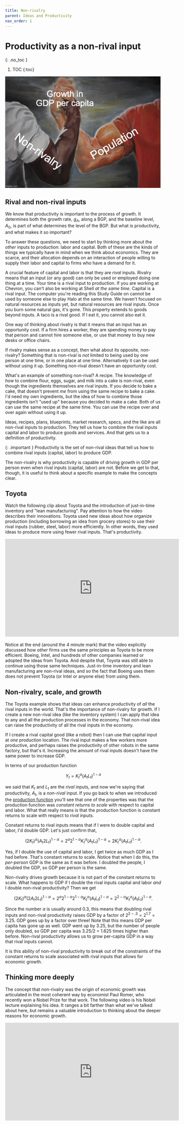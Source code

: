 ```yaml
---
title: Non-rivalry
parent: Ideas and Productivity
nav_order: 1
---
```


# Productivity as a non-rival input
{: .no_toc }

1. TOC 
{:toc}

![Meme](meme_nonrival.png)

## Rival and non-rival inputs
We know that productivity is important to the process of growth. It determines both the growth rate, $g_A$, along a BGP, and the baseline level, $A_0$, is part of what determines the level of the BGP. But what is productivity, and what makes it so important?

To answer these questions, we need to start by thinking more about the *other* inputs to production: labor and capital. Both of these are the kinds of things we typically have in mind when we think about economics. They are scarce, and their allocation depends on an interaction of people willing to supply their labor and capital to firms who have a demand for it. 

A crucial feature of capital and labor is that they are *rival* inputs. Rivalry means that an input (or any good) can only be used or employed doing one thing at a time. Your time is a rival input to production. If you are working at Chevron, you can't also be working at Shell *at the same time*. Capital is a rival input. The computer you're reading this Study Guide on cannot be used by someone else to play Halo at the same time. We haven't focused on natural resources as inputs yet, but natural resources are rival inputs. Once you burn some natural gas, it's gone. This property extends to goods beyond inputs. A taco is a rival good. If I eat it, you cannot also eat it.

One way of thinking about rivalry is that it means that an input has an opportunity cost. If a firm hires a worker, they are spending money to pay that person and cannot hire someone else, or use that money to buy new desks or office chairs. 

If rivalry makes sense as a concept, then what about its opposite, non-rivalry? Something that is non-rival is *not* limited to being used by one person at one time, or in one place at one time. Alternatively it can be used without using it up. Something non-rival doesn't have an opportunity cost. 

What's an example of something non-rival? A recipe. The knowledge of *how* to combine flour, eggs, sugar, and milk into a cake is non-rival, even though the ingredients themselves are rival inputs. If you decide to bake a cake, that doesn't prevent *me* from using the same recipe to bake a cake. I'd need my own ingredients, but the idea of how to combine those ingredients isn't "used up" because you decided to make a cake. Both of us can use the same recipe at the same time. You can use the recipe over and over again without using it up. 

Ideas, recipes, plans, blueprints, market research, specs, and the like are all non-rival inputs to production. They tell us how to combine the rival inputs capital and labor to produce goods and services. And that gets us to a definition of productivity. 

{: .important }
Productivity is the set of non-rival ideas that tell us how to combine rival inputs (capital, labor) to produce GDP.

The non-rivalry is why productivity is capable of driving growth in GDP per person even when rival inputs (capital, labor) are not. Before we get to that, though, it is useful to think about a specific example to make the concepts clear.

## Toyota
Watch the following clip about Toyota and the introduction of just-in-time inventory and "lean manufacturing". Pay attention to how the video describes their innovations. Toyota used new ideas about how organize production (including borrowing an idea from grocery stores) to use their rival inputs (rubber, steel, labor) more efficiently. In other words, they used ideas to produce more using fewer rival inputs. That's productivity.

<iframe width="560" height="315" src="https://www.youtube.com/embed/F5vtCRFRAK0" frameborder="0" allow="accelerometer; autoplay; encrypted-media; gyroscope; picture-in-picture" allowfullscreen></iframe>

Notice at the end (around the 4 minute mark) that the video explicitly discussed how *other* firms use the same principles as Toyota to be more efficient. Boeing, Intel, and hundreds of other companies learned or adopted the ideas from Toyota. And despite that, Toyota was still able to continue using those same techniques. Just-in-time inventory and lean manufacturing are non-rival ideas, and so the fact that Boeing uses them does not prevent Toyota (or Intel or anyone else) from using them. 

## Non-rivalry, scale, and growth
The Toyota example shows that ideas can enhance productivity of *all* the rival inputs in the world. That's the importance of non-rivalry for growth. If I create a new non-rival idea (like the inventory system) I can apply that idea to any and all the production processes in the economy. That non-rival idea can raise the productivity of all the rival inputs in the economy.

If I create a rival capital good (like a robot) then I can use that capital input at *one* production location. The rival input makes a few workers more productive, and perhaps raises the productivity of other robots in the same factory, but that's it. Increasing the amount of rival inputs doesn't have the same power to increase GDP.

In terms of our production function

$$
Y_t = K_t^{\alpha} (A_t L_t)^{1-\alpha}
$$

we said that $K_t$ and $L_t$ are the *rival* inputs, and now we're saying that productivity, $A_t$, is a *non-rival* input. If you go back to when we introduced the [production function](production.html#production-growth-and-elasticities) you'll see that one of the properties was that the production function was *constant returns to scale* with respect to capital and labor. What that really means is that the production function is constant returns to scale with respect to *rival inputs*. 

Constant returns to rival inputs means that if I were to double capital and labor, I'd double GDP. Let's just confirm that,

$$
(2K_t)^{\alpha} (A_t 2 L_t)^{1-\alpha} = 2^{\alpha} 2^{1-\alpha} K_t^{\alpha} (A_t L_t)^{1-\alpha} = 2 K_t^{\alpha} (A_t L_t)^{1-\alpha}.
$$

Yes, if I double the use of capital and labor, I get twice as much GDP as I had before. That's constant returns to scale. Notice that when I do this, the *per-person* GDP is the same as it was before. I doubled the people, I doubled the GDP, so GDP per person is the same.

Non-rivalry drives growth because it is not part of the constant returns to scale. What happens to GDP if I double the rival inputs capital and labor *and* I double non-rival productivity? Then we get 

$$
(2K_t)^{\alpha} (2 A_t 2 L_t)^{1-\alpha} = 2^{\alpha} 2^{1-\alpha} 2^{1-\alpha} K_t^{\alpha} (A_t L_t)^{1-\alpha} = 2^{2-\alpha} K_t^{\alpha} (A_t L_t)^{1-\alpha}.
$$

Since the number $\alpha$ is usually around 0.3, this means that doubling rival inputs and non-rival productivity raises GDP by a factor of $2^{2-.3} = 2^{1.7} = 3.25$. GDP goes up by a factor over three! Note that this means GDP per capita has gone up as well. GDP went up by 3.25, but the number of people only doubled, so GDP per capita was 3.25/2 = 1.625 times higher than before. Non-rival productivity allows us to grow per-capita GDP in a way that rival inputs cannot.

It is this ability of non-rival productivity to break out of the constraints of the constant returns to scale associated with rival inputs that allows for economic growth.

## Thinking more deeply
The concept that non-rivalry was the origin of economic growth was articulated in the most coherent way by economist Paul Romer, who recently won a Nobel Prize for that work. The following video is his Nobel lecture explaining his idea. It ranges a bit farther than what we've talked about here, but remains a valuable introduction to thinking about the deeper reasons for economic growth.

<iframe width="560" height="315" src="https://www.youtube.com/embed/vZmgZGIZtiM" frameborder="0" allow="accelerometer; autoplay; encrypted-media; gyroscope; picture-in-picture" allowfullscreen></iframe>